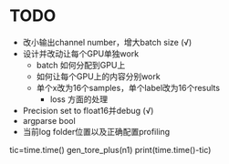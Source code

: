 # TODO

- 改小输出channel number，增大batch size (√)
- 设计并改动让每个GPU单独work
    - batch 如何分配到GPU上
    - 如何让每个GPU上的内容分别work
    - 单个x改为16个samples，单个label改为16个results
        - loss 方面的处理
- Precision set to float16并debug (√)
- argparse bool
- 当前log folder位置以及正确配置profiling

tic=time.time()
gen_tore_plus(n1)
print(time.time()-tic)
